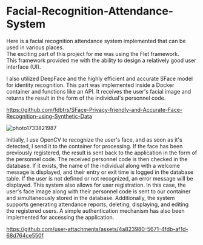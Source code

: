# Facial-Recognition-Attendance-System
Here is a facial recognition attendance system implemented that can be used in various places.  
The exciting part of this project for me was using the Flet framework.  
This framework provided me with the ability to design a relatively good user interface (UI).


I also utilized DeepFace and the highly efficient and accurate SFace model for identity recognition.
This part was implemented inside a Docker container and functions like an API. It receives the user's facial image and returns the result in the form of the individual's personnel code.

https://github.com/fdbtrs/SFace-Privacy-friendly-and-Accurate-Face-Recognition-using-Synthetic-Data


![photo1733821987](https://github.com/user-attachments/assets/ff72d726-fd29-409f-9e28-95231eb0a06d)


Initially, I use OpenCV to recognize the user's face, and as soon as it's detected, I send it to the container for processing. If the face has been previously registered, the result is sent back to the application in the form of the personnel code.
The received personnel code is then checked in the database. If it exists, the name of the individual along with a welcome message is displayed, and their entry or exit time is logged in the database table.
If the user is not defined or not recognized, an error message will be displayed.
This system also allows for user registration. In this case, the user's face image along with their personnel code is sent to our container and simultaneously stored in the database.
Additionally, the system supports generating attendance reports, deleting, displaying, and editing the registered users. A simple authentication mechanism has also been implemented for accessing the application.



https://github.com/user-attachments/assets/4a823980-5671-4fdb-af1d-68d764ce550f



